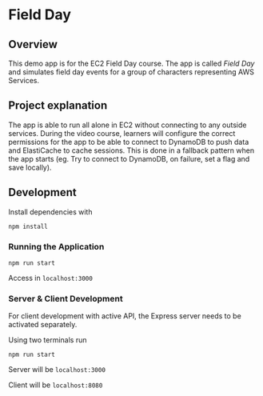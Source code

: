 # Field Day

## Overview
This demo app is for the EC2 Field Day course. The app is called _Field Day_ and simulates field day events for a group of characters representing AWS Services.

## Project explanation
The app is able to run all alone in EC2 without connecting to any outside services. During the video course, learners will configure the correct permissions for the app to be able to connect to DynamoDB to push data and ElastiCache to cache sessions. This is done in a fallback pattern when the app starts (eg. Try to connect to DynamoDB, on failure, set a flag and save locally).

## Development
Install dependencies with

```
npm install
```

### Running the Application

```
npm run start
```

Access in `localhost:3000`

### Server & Client Development
For client development with active API, the Express server needs to be activated separately. 

Using two terminals run
```
npm run start
```

Server will be `localhost:3000`

Client will be `localhost:8080`
